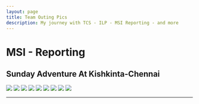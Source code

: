 ```yaml
---
layout: page
title: Team Outing Pics
description: My journey with TCS - ILP - MSI Reporting - and more
---
```



# MSI - Reporting 


## Sunday Adventure  At Kishkinta-Chennai
![](//c1.staticflickr.com/3/2829/33110326052_38a35fe3d3_o.jpg)
![](//c1.staticflickr.com/1/774/33137883551_77efac00ed_o.jpg)
![](//c1.staticflickr.com/1/593/33224688846_1c077a1680_o.jpg)
![](//c1.staticflickr.com/4/3821/33266198375_007c07430f_o.jpg)
![](//c1.staticflickr.com/1/732/33224697616_b962d2a58a_o.jpg)
![](//c1.staticflickr.com/1/764/33137896311_0b04cde1e5_o.jpg)
![](//c1.staticflickr.com/3/2894/32451618853_bc55fab87d_o.jpg)
![](//c1.staticflickr.com/4/3897/33224707896_a8bce883ff_o.jpg)
![](//c1.staticflickr.com/4/3818/33110371862_98721b3ef5_o.jpg)

***











